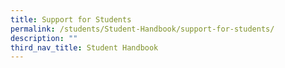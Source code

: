 ```yaml
---
title: Support for Students
permalink: /students/Student-Handbook/support-for-students/
description: ""
third_nav_title: Student Handbook
---
```

